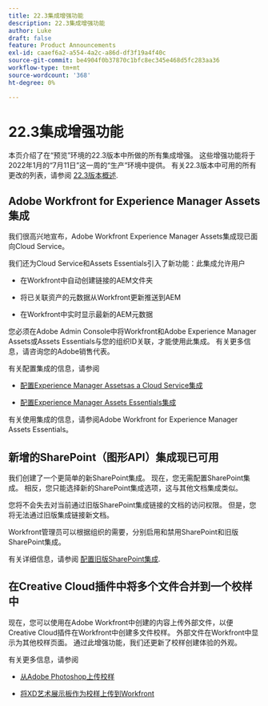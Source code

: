 ```yaml
---
title: 22.3集成增强功能
description: 22.3集成增强功能
author: Luke
draft: false
feature: Product Announcements
exl-id: caaef6a2-a554-4a2c-a86d-df3f19a4f40c
source-git-commit: be4904f0b37870c1bfc8ec345e468d5fc283aa36
workflow-type: tm+mt
source-wordcount: '368'
ht-degree: 0%

---
```


# 22.3集成增强功能

本页介绍了在“预览”环境的22.3版本中所做的所有集成增强。 这些增强功能将于2022年1月的“7月11日”这一周的“生产”环境中提供。 有关22.3版本中可用的所有更改的列表，请参阅 [22.3版本概述](/help/quicksilver/product-announcements/product-releases/22.3-release-activity/22-3-release-overview.md).

## Adobe Workfront for Experience Manager Assets集成

我们很高兴地宣布，Adobe Workfront Experience Manager Assets集成现已面向Cloud Service。

我们还为Cloud Service和Assets Essentials引入了新功能：此集成允许用户

* 在Workfront中自动创建链接的AEM文件夹

* 将已关联资产的元数据从Workfront更新推送到AEM

* 在Workfront中实时显示最新的AEM元数据


您必须在Adobe Admin Console中将Workfront和Adobe Experience Manager Assets或Assets Essentials与您的组织ID关联，才能使用此集成。 有关更多信息，请咨询您的Adobe销售代表。

有关配置集成的信息，请参阅

* [配置Experience Manager Assetsas a Cloud Service集成](/help/quicksilver/administration-and-setup/configure-integrations/configure-aacs-integration.md)

* [配置Experience Manager Assets Essentials集成](/help/quicksilver/documents/adobe-workfront-for-experience-manager-assets-essentials/setup-asset-essentials.md)


有关使用集成的信息，请参阅Adobe Workfront for Experience Manager Assets Essentials。

## 新增的SharePoint（图形API）集成现已可用

我们创建了一个更简单的新SharePoint集成。 现在，您无需配置SharePoint集成。 相反，您只能选择新的SharePoint集成选项，这与其他文档集成类似。

您将不会失去对当前通过旧版SharePoint集成链接的文档的访问权限。 但是，您将无法通过旧版集成链接新文档。

Workfront管理员可以根据组织的需要，分别启用和禁用SharePoint和旧版SharePoint集成。

有关详细信息，请参阅 [配置旧版SharePoint集成](/help/quicksilver/administration-and-setup/configure-integrations/configure-sharepoint-integration.md).

## 在Creative Cloud插件中将多个文件合并到一个校样中

现在，您可以使用在Adobe Workfront中创建的内容上传外部文件，以便Creative Cloud插件在Workfront中创建多文件校样。 外部文件在Workfront中显示为其他校样页面。 通过此增强功能，我们还更新了校样创建体验的外观。

有关更多信息，请参阅

* [从Adobe Photoshop上传校样](/help/quicksilver/workfront-integrations-and-apps/adobe-workfront-for-creative-cloud/wf-cc-proofs-ps.md)

* [将XD艺术展示板作为校样上传到Workfront](/help/quicksilver/workfront-integrations-and-apps/adobe-workfront-for-creative-cloud/wf-adobe-xd-proofs.md)
